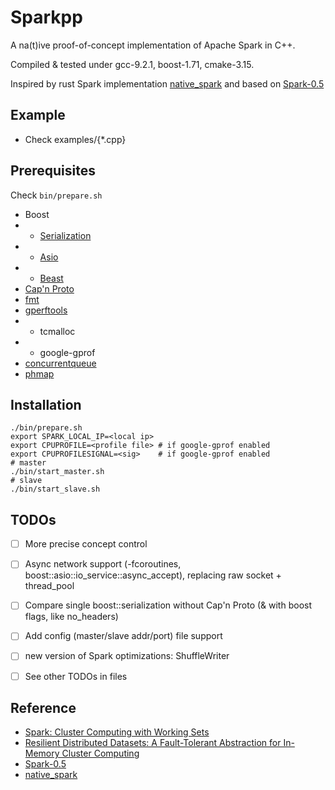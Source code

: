 # Sparkpp

A na(t)ive proof-of-concept implementation of Apache Spark in C++.

Compiled & tested under gcc-9.2.1, boost-1.71, cmake-3.15.

Inspired by rust Spark implementation [native_spark](https://github.com/rajasekarv/native_spark) and based on [Spark-0.5](https://github.com/apache/spark/tree/branch-0.5)

## Example

* Check examples/{*.cpp}

## Prerequisites

Check `bin/prepare.sh`

* Boost
* - [Serialization](https://github.com/boostorg/serialization)
* - [Asio](https://github.com/boostorg/asio)
* - [Beast](https://github.com/boostorg/beast)
* [Cap'n Proto](https://github.com/capnproto/capnproto)
* [fmt](https://github.com/fmtlib/fmt)
* [gperftools](https://github.com/gperftools/gperftools)
* - tcmalloc
* - google-gprof
* [concurrentqueue](https://github.com/cameron314/concurrentqueue)
* [phmap](https://github.com/greg7mdp/parallel-hashmap)

## Installation

```shell script
./bin/prepare.sh
export SPARK_LOCAL_IP=<local ip>
export CPUPROFILE=<profile file> # if google-gprof enabled
export CPUPROFILESIGNAL=<sig>    # if google-gprof enabled
# master
./bin/start_master.sh
# slave
./bin/start_slave.sh
```

## TODOs

- [ ] More precise concept control
- [ ] Async network support (-fcoroutines, boost::asio::io_service::async_accept), replacing raw socket + thread_pool
- [ ] Compare single boost::serialization without Cap'n Proto (& with boost flags, like no_headers)
- [ ] Add config (master/slave addr/port) file support
- [ ] new version of Spark optimizations: ShuffleWriter
- [ ] See other TODOs in files


## Reference

* [Spark: Cluster Computing with Working Sets](https://www.usenix.org/legacy/event/hotcloud10/tech/full_papers/Zaharia.pdf)
* [Resilient Distributed Datasets: A Fault-Tolerant Abstraction for In-Memory Cluster Computing](https://www.usenix.org/system/files/conference/nsdi12/nsdi12-final138.pdf)
* [Spark-0.5](https://github.com/apache/spark/tree/branch-0.5)
* [native_spark](https://github.com/rajasekarv/native_spark)